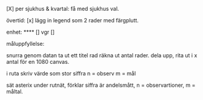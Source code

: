 
[X] per sjukhus & kvartal: få med sjukhus val.

övertid: 
[x] lägg in legend som 2 rader med färgplutt.

enhet: **** []
vgr []

måluppfyllelse:

snurra genom datan
ta ut ett titel rad
räkna ut antal rader.
dela upp, rita ut i x antal för en 1080 canvas.

i ruta skriv värde som stor siffra
n = observ
m = mål

sät asterix under rutnät, förklar siffra är andelsmått, n = observartioner, m = måltal.
